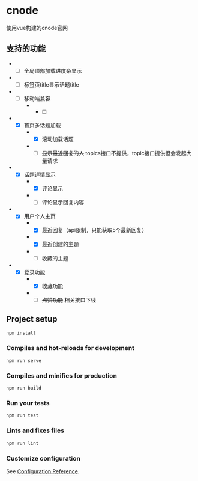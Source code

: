 # cnode
使用vue构建的cnode官网

## 支持的功能
* - [ ] 全局顶部加载进度条显示
* - [ ] 标签页title显示话题title
* - [ ] 移动端兼容
    * - [ ] 
* - [x] 首页多话题加载
    * - [x] 滚动加载话题
    * - [ ] ~~显示最近回复的人~~ topics接口不提供，topic接口提供但会发起大量请求
* - [x] 话题详情显示
    * - [x] 评论显示
    * - [ ] 评论显示回复内容
* - [x] 用户个人主页
    * - [x] 最近回复（api限制，只能获取5个最新回复）
    * - [x] 最近创建的主题
    * - [ ] 收藏的主题
* - [x] 登录功能
    * - [x] 收藏功能
    * - [ ] ~~点赞功能~~ 相关接口下线

## Project setup
```
npm install
```

### Compiles and hot-reloads for development
```
npm run serve
```

### Compiles and minifies for production
```
npm run build
```

### Run your tests
```
npm run test
```

### Lints and fixes files
```
npm run lint
```

### Customize configuration
See [Configuration Reference](https://cli.vuejs.org/config/).
